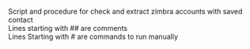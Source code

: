 Script and procedure for check and extract zimbra accounts with saved contact<br>
Lines starting with ## are comments<br>
Lines Starting with # are commands to run manually<br>
